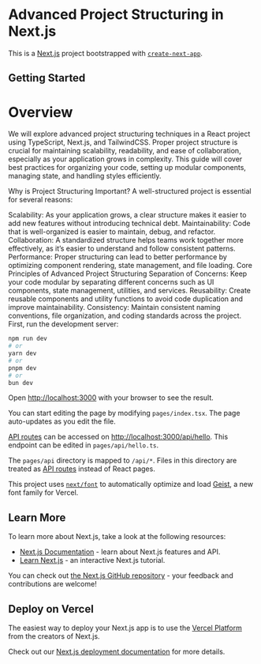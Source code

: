 # Advanced Project Structuring in Next.js
This is a [Next.js](https://nextjs.org) project bootstrapped with [`create-next-app`](https://nextjs.org/docs/pages/api-reference/create-next-app).
## Getting Started
# Overview
We will explore advanced project structuring techniques in a React project using TypeScript, Next.js, and TailwindCSS. Proper project structure is crucial for maintaining scalability, readability, and ease of collaboration, especially as your application grows in complexity. This guide will cover best practices for organizing your code, setting up modular components, managing state, and handling styles efficiently.

Why is Project Structuring Important?
A well-structured project is essential for several reasons:

Scalability: As your application grows, a clear structure makes it easier to add new features without introducing technical debt.
Maintainability: Code that is well-organized is easier to maintain, debug, and refactor.
Collaboration: A standardized structure helps teams work together more effectively, as it’s easier to understand and follow consistent patterns.
Performance: Proper structuring can lead to better performance by optimizing component rendering, state management, and file loading.
Core Principles of Advanced Project Structuring
Separation of Concerns:
Keep your code modular by separating different concerns such as UI components, state management, utilities, and services.
Reusability:
Create reusable components and utility functions to avoid code duplication and improve maintainability.
Consistency:
Maintain consistent naming conventions, file organization, and coding standards across the project.
First, run the development server:

```bash
npm run dev
# or
yarn dev
# or
pnpm dev
# or
bun dev
```

Open [http://localhost:3000](http://localhost:3000) with your browser to see the result.

You can start editing the page by modifying `pages/index.tsx`. The page auto-updates as you edit the file.

[API routes](https://nextjs.org/docs/pages/building-your-application/routing/api-routes) can be accessed on [http://localhost:3000/api/hello](http://localhost:3000/api/hello). This endpoint can be edited in `pages/api/hello.ts`.

The `pages/api` directory is mapped to `/api/*`. Files in this directory are treated as [API routes](https://nextjs.org/docs/pages/building-your-application/routing/api-routes) instead of React pages.

This project uses [`next/font`](https://nextjs.org/docs/pages/building-your-application/optimizing/fonts) to automatically optimize and load [Geist](https://vercel.com/font), a new font family for Vercel.

## Learn More

To learn more about Next.js, take a look at the following resources:

- [Next.js Documentation](https://nextjs.org/docs) - learn about Next.js features and API.
- [Learn Next.js](https://nextjs.org/learn-pages-router) - an interactive Next.js tutorial.

You can check out [the Next.js GitHub repository](https://github.com/vercel/next.js) - your feedback and contributions are welcome!

## Deploy on Vercel

The easiest way to deploy your Next.js app is to use the [Vercel Platform](https://vercel.com/new?utm_medium=default-template&filter=next.js&utm_source=create-next-app&utm_campaign=create-next-app-readme) from the creators of Next.js.

Check out our [Next.js deployment documentation](https://nextjs.org/docs/pages/building-your-application/deploying) for more details.

